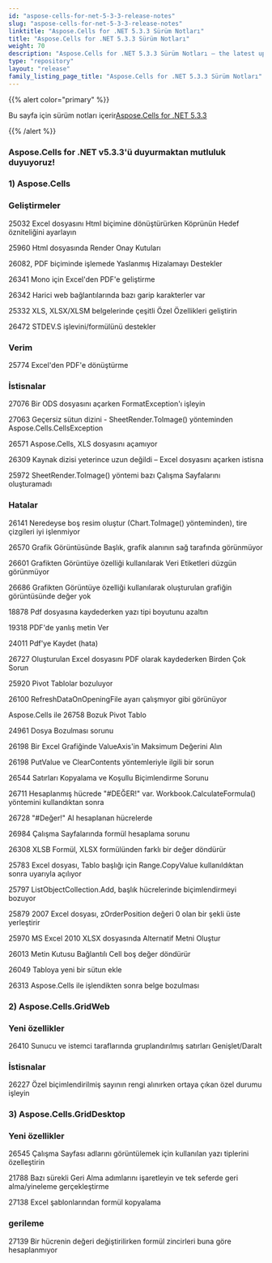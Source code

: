 ```yaml
---
id: "aspose-cells-for-net-5-3-3-release-notes"
slug: "aspose-cells-for-net-5-3-3-release-notes"
linktitle: "Aspose.Cells for .NET 5.3.3 Sürüm Notları"
title: "Aspose.Cells for .NET 5.3.3 Sürüm Notları"
weight: 70
description: "Aspose.Cells for .NET 5.3.3 Sürüm Notları – the latest updates and fixes."
type: "repository"
layout: "release"
family_listing_page_title: "Aspose.Cells for .NET 5.3.3 Sürüm Notları"
---
```

{{% alert color="primary" %}} 

 Bu sayfa için sürüm notları içerir[Aspose.Cells for .NET 5.3.3](https://releases.aspose.com/cells/net/new-releases/aspose.cells-for-.net-5.3.3/)

{{% /alert %}} 
### **Aspose.Cells for .NET v5.3.3'ü duyurmaktan mutluluk duyuyoruz!**
### **1) Aspose.Cells**
### **Geliştirmeler**
 25032 Excel dosyasını Html biçimine dönüştürürken Köprünün Hedef özniteliğini ayarlayın

 25960 Html dosyasında Render Onay Kutuları

 26082, PDF biçiminde işlemede Yaslanmış Hizalamayı Destekler

 26341 Mono için Excel'den PDF'e geliştirme

 26342 Harici web bağlantılarında bazı garip karakterler var

 25332 XLS, XLSX/XLSM belgelerinde çeşitli Özel Özellikleri geliştirin

 26472 STDEV.S işlevini/formülünü destekler
### **Verim**
 25774 Excel'den PDF'e dönüştürme
### **İstisnalar**
 27076 Bir ODS dosyasını açarken FormatException'ı işleyin

 27063 Geçersiz sütun dizini - SheetRender.ToImage() yönteminden Aspose.Cells.CellsException

26571 Aspose.Cells, XLS dosyasını açamıyor

 26309 Kaynak dizisi yeterince uzun değildi – Excel dosyasını açarken istisna

 25972 SheetRender.ToImage() yöntemi bazı Çalışma Sayfalarını oluşturamadı
### **Hatalar**
 26141 Neredeyse boş resim oluştur (Chart.ToImage() yönteminden), tire çizgileri iyi işlenmiyor

 26570 Grafik Görüntüsünde Başlık, grafik alanının sağ tarafında görünmüyor

 26601 Grafikten Görüntüye özelliği kullanılarak Veri Etiketleri düzgün görünmüyor

 26686 Grafikten Görüntüye özelliği kullanılarak oluşturulan grafiğin görüntüsünde değer yok

 18878 Pdf dosyasına kaydederken yazı tipi boyutunu azaltın

 19318 PDF'de yanlış metin Ver

 24011 Pdf'ye Kaydet (hata)

 26727 Oluşturulan Excel dosyasını PDF olarak kaydederken Birden Çok Sorun

 25920 Pivot Tablolar bozuluyor

 26100 RefreshDataOnOpeningFile ayarı çalışmıyor gibi görünüyor

 Aspose.Cells ile 26758 Bozuk Pivot Tablo

 24961 Dosya Bozulması sorunu

26198 Bir Excel Grafiğinde ValueAxis'in Maksimum Değerini Alın

 26198 PutValue ve ClearContents yöntemleriyle ilgili bir sorun

 26544 Satırları Kopyalama ve Koşullu Biçimlendirme Sorunu

 26711 Hesaplanmış hücrede "#DEĞER!" var. Workbook.CalculateFormula() yöntemini kullandıktan sonra

 26728 "#Değer!" Al hesaplanan hücrelerde

 26984 Çalışma Sayfalarında formül hesaplama sorunu

 26308 XLSB Formül, XLSX formülünden farklı bir değer döndürür

 25783 Excel dosyası, Tablo başlığı için Range.CopyValue kullanıldıktan sonra uyarıyla açılıyor

 25797 ListObjectCollection.Add, başlık hücrelerinde biçimlendirmeyi bozuyor

 25879 2007 Excel dosyası, zOrderPosition değeri 0 olan bir şekli üste yerleştirir

 25970 MS Excel 2010 XLSX dosyasında Alternatif Metni Oluştur

 26013 Metin Kutusu Bağlantılı Cell boş değer döndürür

 26049 Tabloya yeni bir sütun ekle

 26313 Aspose.Cells ile işlendikten sonra belge bozulması
### **2) Aspose.Cells.GridWeb**
### **Yeni özellikler**
26410 Sunucu ve istemci taraflarında gruplandırılmış satırları Genişlet/Daralt
### **İstisnalar**
 26227 Özel biçimlendirilmiş sayının rengi alınırken ortaya çıkan özel durumu işleyin
### **3) Aspose.Cells.GridDesktop**
### **Yeni özellikler**
 26545 Çalışma Sayfası adlarını görüntülemek için kullanılan yazı tiplerini özelleştirin

 21788 Bazı sürekli Geri Alma adımlarını işaretleyin ve tek seferde geri alma/yineleme gerçekleştirme

 27138 Excel şablonlarından formül kopyalama
### **gerileme**
 27139 Bir hücrenin değeri değiştirilirken formül zincirleri buna göre hesaplanmıyor
